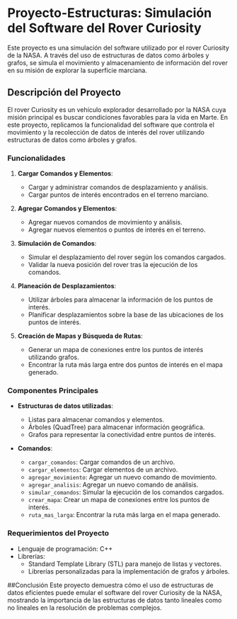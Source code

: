# Proyecto-Estructuras: Simulación del Software del Rover Curiosity

Este proyecto es una simulación del software utilizado por el rover Curiosity de la NASA. A través del uso de estructuras de datos como árboles y grafos, se simula el movimiento y almacenamiento de información del rover en su misión de explorar la superficie marciana.

## Descripción del Proyecto

El rover Curiosity es un vehículo explorador desarrollado por la NASA cuya misión principal es buscar condiciones favorables para la vida en Marte. En este proyecto, replicamos la funcionalidad del software que controla el movimiento y la recolección de datos de interés del rover utilizando estructuras de datos como árboles y grafos.

### Funcionalidades

1. **Cargar Comandos y Elementos**:
   - Cargar y administrar comandos de desplazamiento y análisis.
   - Cargar puntos de interés encontrados en el terreno marciano.

2. **Agregar Comandos y Elementos**:
   - Agregar nuevos comandos de movimiento y análisis.
   - Agregar nuevos elementos o puntos de interés en el terreno.

3. **Simulación de Comandos**:
   - Simular el desplazamiento del rover según los comandos cargados.
   - Validar la nueva posición del rover tras la ejecución de los comandos.

4. **Planeación de Desplazamientos**:
   - Utilizar árboles para almacenar la información de los puntos de interés.
   - Planificar desplazamientos sobre la base de las ubicaciones de los puntos de interés.

5. **Creación de Mapas y Búsqueda de Rutas**:
   - Generar un mapa de conexiones entre los puntos de interés utilizando grafos.
   - Encontrar la ruta más larga entre dos puntos de interés en el mapa generado.

### Componentes Principales

- **Estructuras de datos utilizadas**:
  - Listas para almacenar comandos y elementos.
  - Árboles (QuadTree) para almacenar información geográfica.
  - Grafos para representar la conectividad entre puntos de interés.

- **Comandos**:
  - `cargar_comandos`: Cargar comandos de un archivo.
  - `cargar_elementos`: Cargar elementos de un archivo.
  - `agregar_movimiento`: Agregar un nuevo comando de movimiento.
  - `agregar_analisis`: Agregar un nuevo comando de análisis.
  - `simular_comandos`: Simular la ejecución de los comandos cargados.
  - `crear_mapa`: Crear un mapa de conexiones entre los puntos de interés.
  - `ruta_mas_larga`: Encontrar la ruta más larga en el mapa generado.

### Requerimientos del Proyecto

- Lenguaje de programación: C++
- Librerías:
  - Standard Template Library (STL) para manejo de listas y vectores.
  - Librerías personalizadas para la implementación de grafos y árboles.

##Conclusión
Este proyecto demuestra cómo el uso de estructuras de datos eficientes puede emular el software del rover Curiosity de la NASA, mostrando la importancia de las estructuras de datos tanto lineales como no lineales en la resolución de problemas complejos.



